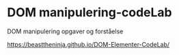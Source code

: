 # DOM manipulering-codeLab
DOM manipulering opgaver og forståelse

https://beasttheninja.github.io/DOM-Elementer-CodeLab/
